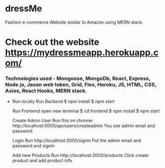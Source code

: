 # dressMe

Fashion e-commerce Website similar to Amazon using MERN stack. 

# Check out the website https://mydressmeapp.herokuapp.com/

### Technologies used - Mongoose, MongoDb, React, Express, Node.js, Jason web token, Grid, Flex, Heroku, JS, HTML, CSS, Axios, React Hooks, MERN stack. 

- Run locally 
   Run Backend
    $ npm install
    $ npm start

    Run Frontend
      open new terminal
      $ cd frontend
      $ npm install
      $ npm start

    Create Admin User
      Run this on chrome: http://localhost:5000/api/users/createadmin
      You see admin email and password

   Login
    Run http://localhost:3000/signin
    Put the admin email and password and signin

   Add new Products
    Run http://localhost:3000/products
    Click create product and add product info

